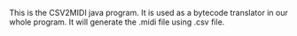This is the CSV2MIDI java program. It is used as a bytecode translator in our whole program. It will generate the .midi file using .csv file.
